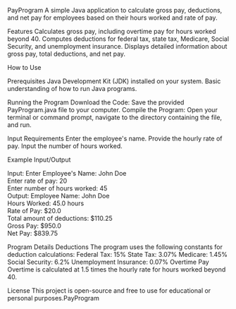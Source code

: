 PayProgram
A simple Java application to calculate gross pay, deductions, and net pay for employees based on their hours worked and rate of pay.

Features
Calculates gross pay, including overtime pay for hours worked beyond 40.
Computes deductions for federal tax, state tax, Medicare, Social Security, and unemployment insurance.
Displays detailed information about gross pay, total deductions, and net pay.

How to Use

Prerequisites
Java Development Kit (JDK) installed on your system.
Basic understanding of how to run Java programs.

Running the Program
Download the Code: Save the provided PayProgram.java file to your computer.
Compile the Program: Open your terminal or command prompt, navigate to the directory containing the file, and run.

Input Requirements
Enter the employee's name.
Provide the hourly rate of pay.
Input the number of hours worked.

Example Input/Output

Input:
Enter Employee's Name: John Doe  
Enter rate of pay: 20  
Enter number of hours worked: 45  
Output:
Employee Name: John Doe  
Hours Worked: 45.0 hours  
Rate of Pay: $20.0  
Total amount of deductions: $110.25  
Gross Pay: $950.0  
Net Pay: $839.75  

Program Details
Deductions
The program uses the following constants for deduction calculations:
Federal Tax: 15%
State Tax: 3.07%
Medicare: 1.45%
Social Security: 6.2%
Unemployment Insurance: 0.07%
Overtime Pay
Overtime is calculated at 1.5 times the hourly rate for hours worked beyond 40.

License
This project is open-source and free to use for educational or personal purposes.PayProgram
